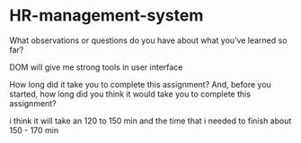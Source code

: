 # HR-management-system

What observations or questions do you have about what you’ve learned so far?

DOM will  give me strong tools in user interface


How long did it take you to complete this assignment? And, before you started, how long did you think it would take you to complete this assignment?

i think it will take an 120 to 150 min
and  the time that i needed to finish about 150 - 170 min

